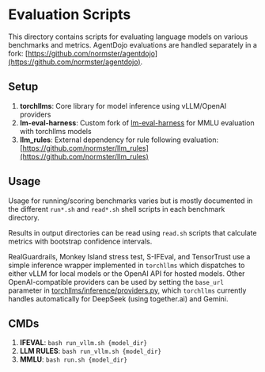 # Evaluation Scripts

This directory contains scripts for evaluating language models on various benchmarks and metrics. AgentDojo evaluations are handled separately in a fork: [https://github.com/normster/agentdojo](https://github.com/normster/agentdojo).

## Setup

1. **torchllms**: Core library for model inference using vLLM/OpenAI providers
2. **lm-eval-harness**: Custom fork of [lm-eval-harness](https://github.com/EleutherAI/lm-eval-harness) for MMLU evaluation with torchllms models
3. **llm_rules**: External dependency for rule following evaluation: [https://github.com/normster/llm_rules](https://github.com/normster/llm_rules)

## Usage

Usage for running/scoring benchmarks varies but is mostly documented in the different `run*.sh` and `read*.sh` shell scripts in each benchmark directory.

Results in output directories can be read using `read.sh` scripts that calculate metrics with bootstrap confidence intervals.

RealGuardrails, Monkey Island stress test, S-IFEval, and TensorTrust use a simple inference wrapper implemented in `torchllms` which dispatches to either vLLM for local models or the OpenAI API for hosted models. Other OpenAI-compatible providers can be used by setting the `base_url` parameter in [torchllms/inference/providers.py](https://github.com/normster/torchllms/blob/main/torchllms/inference/providers.py#L182), which `torchllms` currently handles automatically for DeepSeek (using together.ai) and Gemini.

## CMDs

1. **IFEVAL**: `bash run_vllm.sh {model_dir}`
2. **LLM RULES**: `bash run_vllm.sh {model_dir}`
3. **MMLU**: `bash run.sh {model_dir}`
